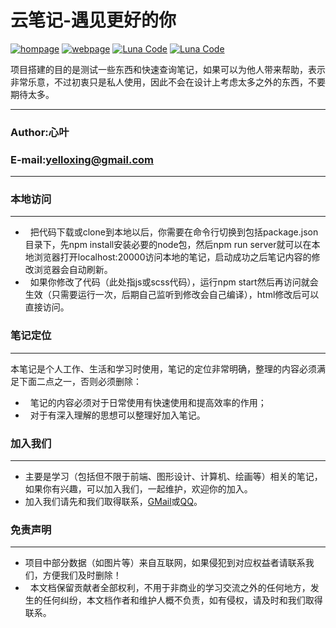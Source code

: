 # 云笔记-遇见更好的你

[![hompage](https://github.com/yelloxing/yelloxing.github.io/blob/master/SVG/github.svg)](https://github.com/yelloxing)
[![webpage](https://github.com/yelloxing/yelloxing.github.io/blob/master/SVG/page.svg)](https://yelloxing.github.io)
[![Luna Code](https://github.com/yelloxing/yelloxing.github.io/blob/master/SVG/luna.svg)](https://github.com/yelloxing/yelloxing.github.io)
[![Luna Code](https://github.com/yelloxing/yelloxing.github.io/blob/master/SVG/license.svg)](https://github.com/yelloxing/yelloxing.github.io/blob/master/LICENSE)

项目搭建的目的是测试一些东西和快速查询笔记，如果可以为他人带来帮助，表示非常乐意，不过初衷只是私人使用，因此不会在设计上考虑太多之外的东西，不要期待太多。

****
### Author:心叶
### E-mail:yelloxing@gmail.com
****

### 本地访问
------
*   把代码下载或clone到本地以后，你需要在命令行切换到包括package.json目录下，先npm install安装必要的node包，然后npm run server就可以在本地浏览器打开localhost:20000访问本地的笔记，启动成功之后笔记内容的修改浏览器会自动刷新。
*   如果你修改了代码（此处指js或scss代码），运行npm start然后再访问就会生效（只需要运行一次，后期自己监听到修改会自己编译），html修改后可以直接访问。

### 笔记定位
------
本笔记是个人工作、生活和学习时使用，笔记的定位非常明确，整理的内容必须满足下面二点之一，否则必须删除：
*   笔记的内容必须对于日常使用有快速使用和提高效率的作用；
*   对于有深入理解的思想可以整理好加入笔记。

### 加入我们
------
*   主要是学习（包括但不限于前端、图形设计、计算机、绘画等）相关的笔记，如果你有兴趣，可以加入我们，一起维护，欢迎你的加入。
*   加入我们请先和我们取得联系，<a href="mailto:yelloxing@gmail.com?subject=意见反馈（云笔记-只为遇见更好的你）">GMail</a>或<a href="http://wpa.qq.com/msgrd?v=3&uin=1276327934&site=云笔记-遇见更好的你&menu=yes" title='联系我们' target="_blank">QQ</a>。

### 免责声明
------
*   项目中部分数据（如图片等）来自互联网，如果侵犯到对应权益者请联系我们，方便我们及时删除！
*   本文档保留贡献者全部权利，不用于非商业的学习交流之外的任何地方，发生的任何纠纷，本文档作者和维护人概不负责，如有侵权，请及时和我们取得联系。
